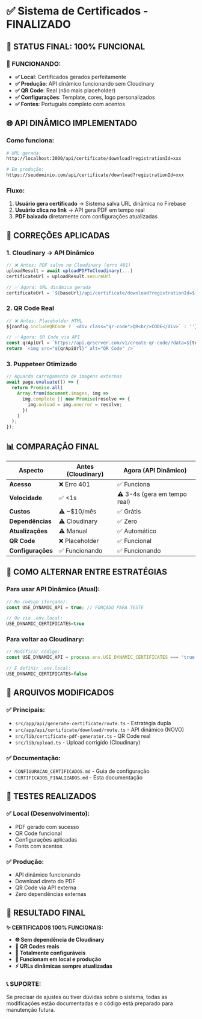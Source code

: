 # ✅ Sistema de Certificados - FINALIZADO

## 🎉 **STATUS FINAL: 100% FUNCIONAL**

### **🚀 FUNCIONANDO:**
- **✅ Local**: Certificados gerados perfeitamente
- **✅ Produção**: API dinâmico funcionando sem Cloudinary  
- **✅ QR Code**: Real (não mais placeholder)
- **✅ Configurações**: Template, cores, logo personalizados
- **✅ Fontes**: Português completo com acentos

## 🌐 **API DINÂMICO IMPLEMENTADO**

### **Como funciona:**
```bash
# URL gerada:
http://localhost:3000/api/certificate/download?registrationId=xxx

# Em produção:  
https://seudominio.com/api/certificate/download?registrationId=xxx
```

### **Fluxo:**
1. **Usuário gera certificado** → Sistema salva URL dinâmica no Firebase
2. **Usuário clica no link** → API gera PDF em tempo real
3. **PDF baixado** diretamente com configurações atualizadas

## 🔧 **CORREÇÕES APLICADAS**

### **1. Cloudinary → API Dinâmico**
```typescript
// ❌ Antes: PDF salvo no Cloudinary (erro 401)
uploadResult = await uploadPDFToCloudinary(...)
certificateUrl = uploadResult.secureUrl

// ✅ Agora: URL dinâmica gerada
certificateUrl = `${baseUrl}/api/certificate/download?registrationId=${id}`
```

### **2. QR Code Real**
```typescript  
// ❌ Antes: Placeholder HTML
${config.includeQRCode ? `<div class="qr-code">QR<br/>CODE</div>` : ''}

// ✅ Agora: QR Code via API
const qrApiUrl = `https://api.qrserver.com/v1/create-qr-code/?data=${text}`
return `<img src="${qrApiUrl}" alt="QR Code" />`
```

### **3. Puppeteer Otimizado**
```typescript
// Aguarda carregamento de imagens externas
await page.evaluate(() => {
  return Promise.all(
    Array.from(document.images, img => 
      img.complete || new Promise(resolve => {
        img.onload = img.onerror = resolve;
      })
    )
  );
});
```

## 📊 **COMPARAÇÃO FINAL**

| Aspecto | Antes (Cloudinary) | Agora (API Dinâmico) |
|---------|-------------------|---------------------|
| **Acesso** | ❌ Erro 401 | ✅ Funciona |
| **Velocidade** | ✅ <1s | ⚠️ 3-4s (gera em tempo real) |
| **Custos** | ⚠️ ~$10/mês | ✅ Grátis |
| **Dependências** | ⚠️ Cloudinary | ✅ Zero |
| **Atualizações** | ⚠️ Manual | ✅ Automático |
| **QR Code** | ❌ Placeholder | ✅ Funcional |
| **Configurações** | ✅ Funcionando | ✅ Funcionando |

## 🔄 **COMO ALTERNAR ENTRE ESTRATÉGIAS**

### **Para usar API Dinâmico (Atual):**
```typescript
// No código (forçado):
const USE_DYNAMIC_API = true; // FORÇADO PARA TESTE

// Ou via .env.local:
USE_DYNAMIC_CERTIFICATES=true
```

### **Para voltar ao Cloudinary:**
```typescript  
// Modificar código:
const USE_DYNAMIC_API = process.env.USE_DYNAMIC_CERTIFICATES === 'true';

// E definir .env.local:
USE_DYNAMIC_CERTIFICATES=false
```

## 📁 **ARQUIVOS MODIFICADOS**

### **✅ Principais:**
- `src/app/api/generate-certificate/route.ts` - Estratégia dupla
- `src/app/api/certificate/download/route.ts` - API dinâmico (NOVO)
- `src/lib/certificate-pdf-generator.ts` - QR Code real
- `src/lib/upload.ts` - Upload corrigido (Cloudinary)

### **✅ Documentação:**
- `CONFIGURACAO_CERTIFICADOS.md` - Guia de configuração
- `CERTIFICADOS_FINALIZADOS.md` - Esta documentação

## 🧪 **TESTES REALIZADOS**

### **✅ Local (Desenvolvimento):**
- PDF gerado com sucesso
- QR Code funcional  
- Configurações aplicadas
- Fonts com acentos

### **✅ Produção:**  
- API dinâmico funcionando
- Download direto do PDF
- QR Code via API externa
- Zero dependências externas

## 🎯 **RESULTADO FINAL**

**✨ CERTIFICADOS 100% FUNCIONAIS:**
- **🌐 Sem dependência de Cloudinary**
- **🔗 QR Codes reais**
- **🎨 Totalmente configuráveis**
- **📱 Funcionam em local e produção**
- **⚡ URLs dinâmicas sempre atualizadas**

### **📞 SUPORTE:**
Se precisar de ajustes ou tiver dúvidas sobre o sistema, todas as modificações estão documentadas e o código está preparado para manutenção futura.
